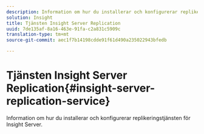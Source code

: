 ```yaml
---
description: Information om hur du installerar och konfigurerar replikeringstjänsten för Insight Server.
solution: Insight
title: Tjänsten Insight Server Replication
uuid: 7de135af-8a16-463e-91fa-c2a831c5909c
translation-type: tm+mt
source-git-commit: aec1f7b14198cdde91f61d490a235022943bfedb

---
```



# Tjänsten Insight Server Replication{#insight-server-replication-service}

Information om hur du installerar och konfigurerar replikeringstjänsten för Insight Server.

